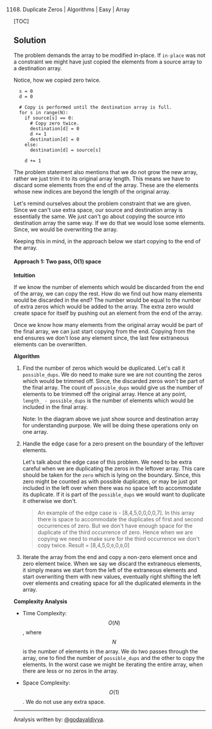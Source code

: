 1168. Duplicate Zeros | Algorithms | Easy | Array

[TOC]

## Solution

The problem demands the array to be modified in-place. If `in-place` was not a constraint we might have just copied the elements from a source array to a destination array.





Notice, how we copied zero twice.

```
  s = 0
  d = 0

  # Copy is performed until the destination array is full.
  for s in range(N):
    if source[s] == 0:
      # Copy zero twice.
      destination[d] = 0
      d += 1
      destination[d] = 0
    else:
      destination[d] = source[s]

    d += 1
```

The problem statement also mentions that we do not grow the new array, rather we just trim it to its original array length. This means we have to discard some elements from the end of the array. These are the elements whose new indices are beyond the length of the original array.





Let's remind ourselves about the problem constraint that we are given. Since we can't use extra space, our source and destination array is essentially the same. We just can't go about copying the source into destination array the same way. If we do that we would lose some elements. Since, we would be overwriting the array.





Keeping this in mind, in the approach below we start copying to the end of the array.

#### Approach 1: Two pass, O(1) space

**Intuition**

If we know the number of elements which would be discarded from the end of the array, we can copy the rest. How do we find out how many elements would be discarded in the end? The number would be equal to the number of extra zeros which would be added to the array. The extra zero would create space for itself by pushing out an element from the end of the array.

Once we know how many elements from the original array would be part of the final array, we can just start copying from the end. Copying from the end ensures we don't lose any element since, the last few extraneous elements can be overwritten.

**Algorithm**

1. Find the number of zeros which would be duplicated. Let's call it `possible_dups`. We do need to make sure we are not counting the zeros which would be trimmed off. Since, the discarded zeros won't be part of the final array. The count of `possible_dups` would give us the number of elements to be trimmed off the original array. Hence at any point, `length_ - possible_dups` is the number of elements which would be included in the final array.
    
    
    
    
    Note: In the diagram above we just show source and destination array for understanding purpose. We will be doing these operations only on one array.

2. Handle the edge case for a zero present on the boundary of the leftover elements.

    Let's talk about the edge case of this problem. We need to be extra careful when we are duplicating the zeros in the leftover array. This care should be taken for the `zero` which is lying on the boundary. Since, this zero might be counted as with possible duplicates, or may be just got included in the left over when there was no space left to accommodate its duplicate. If it is part of the `possible_dups` we would want to duplicate it otherwise we don't.

    > An example of the edge case is - [8,4,5,0,0,0,0,7].
    In this array there is space to accommodate the duplicates of first and second occurrences of zero. But we don't have enough space for the duplicate of the third occurrence of zero.
    Hence when we are copying we need to make sure for the third occurrence we don't copy twice. Result = [8,4,5,0,`0`,0,`0`,0]

3. Iterate the array from the end and copy a non-zero element once and zero element twice.
When we say we discard the extraneous elements, it simply means we start from the left of the extraneous elements and start overwriting them with new values, eventually right shifting the left over elements and creating space for all the duplicated elements in the array.








**Complexity Analysis**

* Time Complexity: $$O(N)$$, where $$N$$ is the number of elements in the array. We do two passes through the array, one to find the number of `possible_dups` and the other to copy the elements. In the worst case we might be iterating the entire array, when there are less or no zeros in the array.

* Space Complexity: $$O(1)$$. We do not use any extra space.



---
Analysis written by: [@godayaldivya](https://leetcode.com/godayaldivya/).
